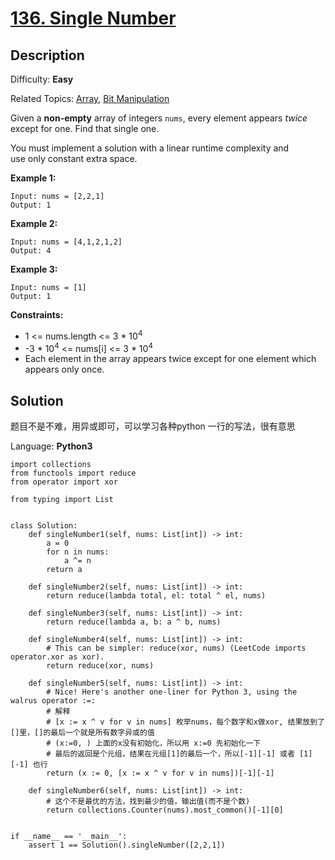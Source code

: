 # [136\. Single Number](https://leetcode.com/problems/single-number/submissions/)

## Description

Difficulty: **Easy**  

Related Topics: [Array](https://leetcode.com/tag/array/), [Bit Manipulation](https://leetcode.com/tag/bit-manipulation/)


Given a **non-empty** array of integers `nums`, every element appears _twice_ except for one. Find that single one.

You must implement a solution with a linear runtime complexity and use only constant extra space.

**Example 1:**

```
Input: nums = [2,2,1]
Output: 1
```

**Example 2:**

```
Input: nums = [4,1,2,1,2]
Output: 4
```

**Example 3:**

```
Input: nums = [1]
Output: 1
```

**Constraints:**

*   1 <= nums.length <= 3 * 10<sup>4</sup>
*   -3 * 10<sup>4</sup> <= nums[i] <= 3 * 10<sup>4</sup>
*   Each element in the array appears twice except for one element which appears only once.


## Solution

题目不是不难，用异或即可，可以学习各种python 一行的写法，很有意思

Language: **Python3**

```python3
import collections
from functools import reduce
from operator import xor
​
from typing import List
​
​
class Solution:
    def singleNumber1(self, nums: List[int]) -> int:
        a = 0
        for n in nums:
            a ^= n
        return a
​
    def singleNumber2(self, nums: List[int]) -> int:
        return reduce(lambda total, el: total ^ el, nums)
​
    def singleNumber3(self, nums: List[int]) -> int:
        return reduce(lambda a, b: a ^ b, nums)
​
    def singleNumber4(self, nums: List[int]) -> int:
        # This can be simpler: reduce(xor, nums) (LeetCode imports operator.xor as xor).
        return reduce(xor, nums)
​
    def singleNumber5(self, nums: List[int]) -> int:
        # Nice! Here's another one-liner for Python 3, using the walrus operator :=:
        # 解释
        # [x := x ^ v for v in nums] 枚举nums，每个数字和x做xor, 结果放到了[]里，[]的最后一个就是所有数字异或的值
        # (x:=0, ) 上面的x没有初始化，所以用 x:=0 先初始化一下
        # 最后的返回是个元组，结果在元组[1]的最后一个，所以[-1][-1] 或者 [1][-1] 也行
        return (x := 0, [x := x ^ v for v in nums])[-1][-1]
​
    def singleNumber6(self, nums: List[int]) -> int:
        # 这个不是最优的方法，找到最少的值，输出值(而不是个数)
        return collections.Counter(nums).most_common()[-1][0]
​
​
if __name__ == '__main__':
    assert 1 == Solution().singleNumber([2,2,1])
```